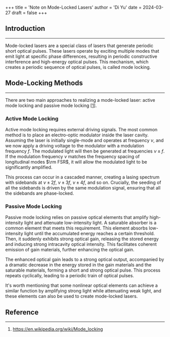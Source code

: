 +++
title = 'Note on Mode-Locked Lasers'
author = 'Di Yu'
date = 2024-03-27
draft = false
+++

## Introduction

---

Mode-locked lasers are a special class of lasers that generate periodic short optical pulses. These lasers operate by exciting multiple modes that emit light at specific phase differences, resulting in periodic constructive interference and high-energy optical pulses. This mechanism, which creates a periodic sequence of optical pulses, is called mode locking.

## Mode-Locking Methods

---

There are two main approaches to realizing a mode-locked laser: active mode locking and passive mode locking [[1](#reference)].

### Active Mode Locking

Active mode locking requires external driving signals. The most common method is to place an electro-optic modulator inside the laser cavity. Assuming the laser is initially single-mode and operates at frequency $\nu$, and we now apply a driving voltage to the modulator with a modulation frequency $f$. The modulated light will then be generated at frequencies $\nu\pm f$. If the modulation frequency $\nu$ matches the frequency spacing of longitudinal modes $\rm FSR$, it will allow the modulated light to be significantly amplified.

This process can occur in a cascaded manner, creating a lasing spectrum with sidebands at $\nu\pm 2f$, $\nu\pm 3f$, $\nu\pm 4f$, and so on. Crucially, the seeding of all the sidebands is driven by the same modulation signal, ensuring that all the sidebands are phase-locked.

### Passive Mode Locking

Passive mode locking relies on passive optical elements that amplify high-intensity light and attenuate low-intensity light. A saturable absorber is a common element that meets this requirement. This element absorbs low-intensity light until the accumulated energy reaches a certain threshold. Then, it suddenly exhibits strong optical gain, releasing the stored energy and inducing strong intracavity optical intensity. This facilitates coherent emission of gain materials, further enhancing the optical gain.

The enhanced optical gain leads to a strong optical output, accompanied by a dramatic decrease in the energy stored in the gain materials and the saturable materials, forming a short and strong optical pulse. This process repeats cyclically, leading to a periodic train of optical pulses.

It's worth mentioning that some nonlinear optical elements can achieve a similar function by amplifying strong light while attenuating weak light, and these elements can also be used to create mode-locked lasers.

## Reference

---

1. https://en.wikipedia.org/wiki/Mode_locking